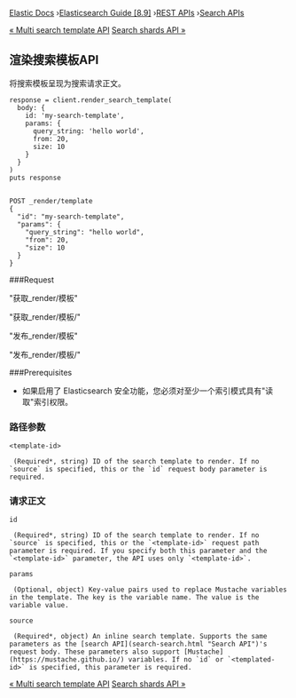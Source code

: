 

[Elastic Docs](/guide/) ›[Elasticsearch Guide [8.9]](index.md) ›[REST
APIs](rest-apis.md) ›[Search APIs](search.md)

[« Multi search template API](multi-search-template.md) [Search shards API
»](search-shards.md)

## 渲染搜索模板API

将搜索模板呈现为搜索请求正文。

    
    
    response = client.render_search_template(
      body: {
        id: 'my-search-template',
        params: {
          query_string: 'hello world',
          from: 20,
          size: 10
        }
      }
    )
    puts response
    
    
    POST _render/template
    {
      "id": "my-search-template",
      "params": {
        "query_string": "hello world",
        "from": 20,
        "size": 10
      }
    }

###Request

"获取_render/模板"

"获取_render/模板/<template-id>"

"发布_render/模板"

"发布_render/模板/<template-id>"

###Prerequisites

* 如果启用了 Elasticsearch 安全功能，您必须对至少一个索引模式具有"读取"索引权限。

### 路径参数

`<template-id>`

     (Required*, string) ID of the search template to render. If no `source` is specified, this or the `id` request body parameter is required. 

### 请求正文

`id`

     (Required*, string) ID of the search template to render. If no `source` is specified, this or the `<template-id>` request path parameter is required. If you specify both this parameter and the `<template-id>` parameter, the API uses only `<template-id>`. 
`params`

     (Optional, object) Key-value pairs used to replace Mustache variables in the template. The key is the variable name. The value is the variable value. 
`source`

     (Required*, object) An inline search template. Supports the same parameters as the [search API](search-search.html "Search API")'s request body. These parameters also support [Mustache](https://mustache.github.io/) variables. If no `id` or `<templated-id>` is specified, this parameter is required. 

[« Multi search template API](multi-search-template.md) [Search shards API
»](search-shards.md)

